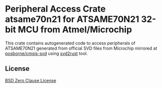 # Peripheral Access Crate atsame70n21 for ATSAME70N21 32-bit MCU from Atmel/Microchip

This crate contains autogenerated code to access peripherals of ATSAME70N21 generated from official SVD files from Microchip mirrored at [posborne/cmsis-svd](https://github.com/posborne/cmsis-svd) using [svd2rust](https://github.com/rust-embedded/svd2rust/) tool.

## License

[BSD Zero Clause License](https://choosealicense.com/licenses/0bsd/)
